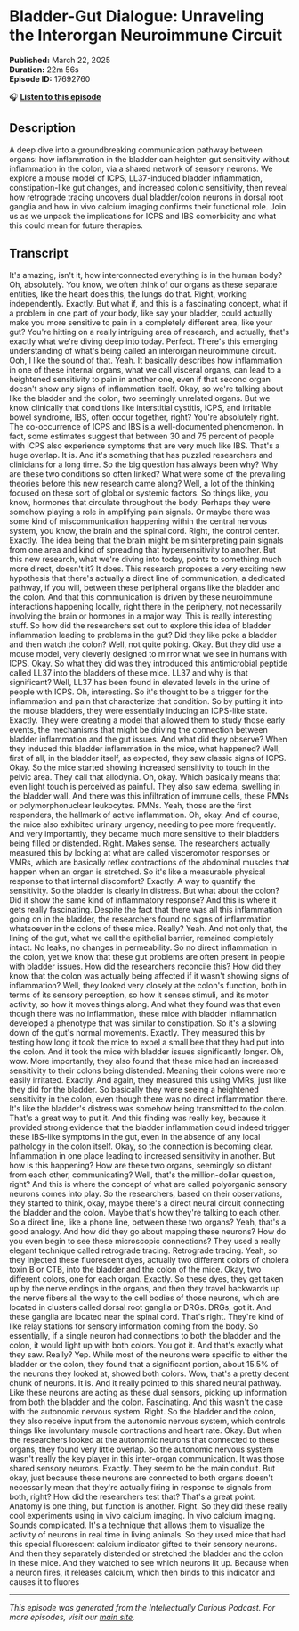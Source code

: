 # Bladder-Gut Dialogue: Unraveling the Interorgan Neuroimmune Circuit

**Published:** March 22, 2025  
**Duration:** 22m 56s  
**Episode ID:** 17692760

🎧 **[Listen to this episode](https://intellectuallycurious.buzzsprout.com/2529712/episodes/17692760-bladder-gut-dialogue-unraveling-the-interorgan-neuroimmune-circuit)**

## Description

A deep dive into a groundbreaking communication pathway between organs: how inflammation in the bladder can heighten gut sensitivity without inflammation in the colon, via a shared network of sensory neurons. We explore a mouse model of ICPS, LL37-induced bladder inflammation, constipation-like gut changes, and increased colonic sensitivity, then reveal how retrograde tracing uncovers dual bladder/colon neurons in dorsal root ganglia and how in vivo calcium imaging confirms their functional role. Join us as we unpack the implications for ICPS and IBS comorbidity and what this could mean for future therapies.

## Transcript

It's amazing, isn't it, how interconnected everything is in the human body? Oh, absolutely. You know, we often think of our organs as these separate entities, like the heart does this, the lungs do that. Right, working independently. Exactly. But what if, and this is a fascinating concept, what if a problem in one part of your body, like say your bladder, could actually make you more sensitive to pain in a completely different area, like your gut? You're hitting on a really intriguing area of research, and actually, that's exactly what we're diving deep into today. Perfect. There's this emerging understanding of what's being called an interorgan neuroimmune circuit. Ooh, I like the sound of that. Yeah. It basically describes how inflammation in one of these internal organs, what we call visceral organs, can lead to a heightened sensitivity to pain in another one, even if that second organ doesn't show any signs of inflammation itself. Okay, so we're talking about like the bladder and the colon, two seemingly unrelated organs. But we know clinically that conditions like interstitial cystitis, ICPS, and irritable bowel syndrome, IBS, often occur together, right? You're absolutely right. The co-occurrence of ICPS and IBS is a well-documented phenomenon. In fact, some estimates suggest that between 30 and 75 percent of people with ICPS also experience symptoms that are very much like IBS. That's a huge overlap. It is. And it's something that has puzzled researchers and clinicians for a long time. So the big question has always been why? Why are these two conditions so often linked? What were some of the prevailing theories before this new research came along? Well, a lot of the thinking focused on these sort of global or systemic factors. So things like, you know, hormones that circulate throughout the body. Perhaps they were somehow playing a role in amplifying pain signals. Or maybe there was some kind of miscommunication happening within the central nervous system, you know, the brain and the spinal cord. Right, the control center. Exactly. The idea being that the brain might be misinterpreting pain signals from one area and kind of spreading that hypersensitivity to another. But this new research, what we're diving into today, points to something much more direct, doesn't it? It does. This research proposes a very exciting new hypothesis that there's actually a direct line of communication, a dedicated pathway, if you will, between these peripheral organs like the bladder and the colon. And that this communication is driven by these neuroimmune interactions happening locally, right there in the periphery, not necessarily involving the brain or hormones in a major way. This is really interesting stuff. So how did the researchers set out to explore this idea of bladder inflammation leading to problems in the gut? Did they like poke a bladder and then watch the colon? Well, not quite poking. Okay. But they did use a mouse model, very cleverly designed to mirror what we see in humans with ICPS. Okay. So what they did was they introduced this antimicrobial peptide called LL37 into the bladders of these mice. LL37 and why is that significant? Well, LL37 has been found in elevated levels in the urine of people with ICPS. Oh, interesting. So it's thought to be a trigger for the inflammation and pain that characterize that condition. So by putting it into the mouse bladders, they were essentially inducing an ICPS-like state. Exactly. They were creating a model that allowed them to study those early events, the mechanisms that might be driving the connection between bladder inflammation and the gut issues. And what did they observe? When they induced this bladder inflammation in the mice, what happened? Well, first of all, in the bladder itself, as expected, they saw classic signs of ICPS. Okay. So the mice started showing increased sensitivity to touch in the pelvic area. They call that allodynia. Oh, okay. Which basically means that even light touch is perceived as painful. They also saw edema, swelling in the bladder wall. And there was this infiltration of immune cells, these PMNs or polymorphonuclear leukocytes. PMNs. Yeah, those are the first responders, the hallmark of active inflammation. Oh, okay. And of course, the mice also exhibited urinary urgency, needing to pee more frequently. And very importantly, they became much more sensitive to their bladders being filled or distended. Right. Makes sense. The researchers actually measured this by looking at what are called visceromotor responses or VMRs, which are basically reflex contractions of the abdominal muscles that happen when an organ is stretched. So it's like a measurable physical response to that internal discomfort? Exactly. A way to quantify the sensitivity. So the bladder is clearly in distress. But what about the colon? Did it show the same kind of inflammatory response? And this is where it gets really fascinating. Despite the fact that there was all this inflammation going on in the bladder, the researchers found no signs of inflammation whatsoever in the colons of these mice. Really? Yeah. And not only that, the lining of the gut, what we call the epithelial barrier, remained completely intact. No leaks, no changes in permeability. So no direct inflammation in the colon, yet we know that these gut problems are often present in people with bladder issues. How did the researchers reconcile this? How did they know that the colon was actually being affected if it wasn't showing signs of inflammation? Well, they looked very closely at the colon's function, both in terms of its sensory perception, so how it senses stimuli, and its motor activity, so how it moves things along. And what they found was that even though there was no inflammation, these mice with bladder inflammation developed a phenotype that was similar to constipation. So it's a slowing down of the gut's normal movements. Exactly. They measured this by testing how long it took the mice to expel a small bee that they had put into the colon. And it took the mice with bladder issues significantly longer. Oh, wow. More importantly, they also found that these mice had an increased sensitivity to their colons being distended. Meaning their colons were more easily irritated. Exactly. And again, they measured this using VMRs, just like they did for the bladder. So basically they were seeing a heightened sensitivity in the colon, even though there was no direct inflammation there. It's like the bladder's distress was somehow being transmitted to the colon. That's a great way to put it. And this finding was really key, because it provided strong evidence that the bladder inflammation could indeed trigger these IBS-like symptoms in the gut, even in the absence of any local pathology in the colon itself. Okay, so the connection is becoming clear. Inflammation in one place leading to increased sensitivity in another. But how is this happening? How are these two organs, seemingly so distant from each other, communicating? Well, that's the million-dollar question, right? And this is where the concept of what are called polyorganic sensory neurons comes into play. So the researchers, based on their observations, they started to think, okay, maybe there's a direct neural circuit connecting the bladder and the colon. Maybe that's how they're talking to each other. So a direct line, like a phone line, between these two organs? Yeah, that's a good analogy. And how did they go about mapping these neurons? How do you even begin to see these microscopic connections? They used a really elegant technique called retrograde tracing. Retrograde tracing. Yeah, so they injected these fluorescent dyes, actually two different colors of cholera toxin B or CTB, into the bladder and the colon of the mice. Okay, two different colors, one for each organ. Exactly. So these dyes, they get taken up by the nerve endings in the organs, and then they travel backwards up the nerve fibers all the way to the cell bodies of those neurons, which are located in clusters called dorsal root ganglia or DRGs. DRGs, got it. And these ganglia are located near the spinal cord. That's right. They're kind of like relay stations for sensory information coming from the body. So essentially, if a single neuron had connections to both the bladder and the colon, it would light up with both colors. You got it. And that's exactly what they saw. Really? Yep. While most of the neurons were specific to either the bladder or the colon, they found that a significant portion, about 15.5% of the neurons they looked at, showed both colors. Wow, that's a pretty decent chunk of neurons. It is. And it really pointed to this shared neural pathway. Like these neurons are acting as these dual sensors, picking up information from both the bladder and the colon. Fascinating. And this wasn't the case with the autonomic nervous system. Right. So the bladder and the colon, they also receive input from the autonomic nervous system, which controls things like involuntary muscle contractions and heart rate. Okay. But when the researchers looked at the autonomic neurons that connected to these organs, they found very little overlap. So the autonomic nervous system wasn't really the key player in this inter-organ communication. It was those shared sensory neurons. Exactly. They seem to be the main conduit. But okay, just because these neurons are connected to both organs doesn't necessarily mean that they're actually firing in response to signals from both, right? How did the researchers test that? That's a great point. Anatomy is one thing, but function is another. Right. So they did these really cool experiments using in vivo calcium imaging. In vivo calcium imaging. Sounds complicated. It's a technique that allows them to visualize the activity of neurons in real time in living animals. So they used mice that had this special fluorescent calcium indicator gifted to their sensory neurons. And then they separately distended or stretched the bladder and the colon in these mice. And they watched to see which neurons lit up. Because when a neuron fires, it releases calcium, which then binds to this indicator and causes it to fluores

---
*This episode was generated from the Intellectually Curious Podcast. For more episodes, visit our [main site](https://intellectuallycurious.buzzsprout.com).*
